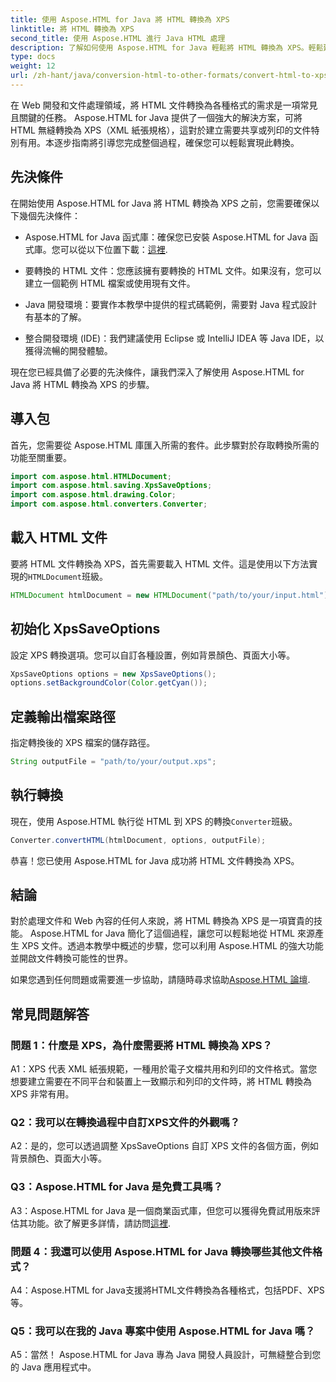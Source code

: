 ```yaml
---
title: 使用 Aspose.HTML for Java 將 HTML 轉換為 XPS
linktitle: 將 HTML 轉換為 XPS
second_title: 使用 Aspose.HTML 進行 Java HTML 處理
description: 了解如何使用 Aspose.HTML for Java 輕鬆將 HTML 轉換為 XPS。輕鬆建立跨平台文件。
type: docs
weight: 12
url: /zh-hant/java/conversion-html-to-other-formats/convert-html-to-xps/
---
```

在 Web 開發和文件處理領域，將 HTML 文件轉換為各種格式的需求是一項常見且關鍵的任務。 Aspose.HTML for Java 提供了一個強大的解決方案，可將 HTML 無縫轉換為 XPS（XML 紙張規格），這對於建立需要共享或列印的文件特別有用。本逐步指南將引導您完成整個過程，確保您可以輕鬆實現此轉換。

## 先決條件

在開始使用 Aspose.HTML for Java 將 HTML 轉換為 XPS 之前，您需要確保以下幾個先決條件：

-  Aspose.HTML for Java 函式庫：確保您已安裝 Aspose.HTML for Java 函式庫。您可以從以下位置下載：[這裡](https://releases.aspose.com/html/java/).

- 要轉換的 HTML 文件：您應該擁有要轉換的 HTML 文件。如果沒有，您可以建立一個範例 HTML 檔案或使用現有文件。

- Java 開發環境：要實作本教學中提供的程式碼範例，需要對 Java 程式設計有基本的了解。

- 整合開發環境 (IDE)：我們建議使用 Eclipse 或 IntelliJ IDEA 等 Java IDE，以獲得流暢的開發體驗。

現在您已經具備了必要的先決條件，讓我們深入了解使用 Aspose.HTML for Java 將 HTML 轉換為 XPS 的步驟。

## 導入包

首先，您需要從 Aspose.HTML 庫匯入所需的套件。此步驟對於存取轉換所需的功能至關重要。

```java
import com.aspose.html.HTMLDocument;
import com.aspose.html.saving.XpsSaveOptions;
import com.aspose.html.drawing.Color;
import com.aspose.html.converters.Converter;
```

## 載入 HTML 文件

要將 HTML 文件轉換為 XPS，首先需要載入 HTML 文件。這是使用以下方法實現的`HTMLDocument`班級。

```java
HTMLDocument htmlDocument = new HTMLDocument("path/to/your/input.html");
```

## 初始化 XpsSaveOptions

設定 XPS 轉換選項。您可以自訂各種設置，例如背景顏色、頁面大小等。

```java
XpsSaveOptions options = new XpsSaveOptions();
options.setBackgroundColor(Color.getCyan());
```

## 定義輸出檔案路徑

指定轉換後的 XPS 檔案的儲存路徑。

```java
String outputFile = "path/to/your/output.xps";
```

## 執行轉換

現在，使用 Aspose.HTML 執行從 HTML 到 XPS 的轉換`Converter`班級。

```java
Converter.convertHTML(htmlDocument, options, outputFile);
```

恭喜！您已使用 Aspose.HTML for Java 成功將 HTML 文件轉換為 XPS。

## 結論

對於處理文件和 Web 內容的任何人來說，將 HTML 轉換為 XPS 是一項寶貴的技能。 Aspose.HTML for Java 簡化了這個過程，讓您可以輕鬆地從 HTML 來源產生 XPS 文件。透過本教學中概述的步驟，您可以利用 Aspose.HTML 的強大功能並開啟文件轉換可能性的世界。

如果您遇到任何問題或需要進一步協助，請隨時尋求協助[Aspose.HTML 論壇](https://forum.aspose.com/).

## 常見問題解答

### 問題 1：什麼是 XPS，為什麼需要將 HTML 轉換為 XPS？

A1：XPS 代表 XML 紙張規範，一種用於電子文檔共用和列印的文件格式。當您想要建立需要在不同平台和裝置上一致顯示和列印的文件時，將 HTML 轉換為 XPS 非常有用。

### Q2：我可以在轉換過程中自訂XPS文件的外觀嗎？

A2：是的，您可以透過調整 XpsSaveOptions 自訂 XPS 文件的各個方面，例如背景顏色、頁面大小等。

### Q3：Aspose.HTML for Java 是免費工具嗎？

 A3：Aspose.HTML for Java 是一個商業函式庫，但您可以獲得免費試用版來評估其功能。欲了解更多詳情，請訪問[這裡](https://releases.aspose.com/html/java).

### 問題 4：我還可以使用 Aspose.HTML for Java 轉換哪些其他文件格式？

A4：Aspose.HTML for Java支援將HTML文件轉換為各種格式，包括PDF、XPS等。

### Q5：我可以在我的 Java 專案中使用 Aspose.HTML for Java 嗎？

A5：當然！ Aspose.HTML for Java 專為 Java 開發人員設計，可無縫整合到您的 Java 應用程式中。